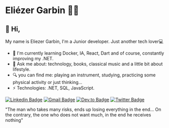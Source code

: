 # Eliézer Garbin  👨‍💻




## 👋 Hi, 
My name is Eliezer Garbin, I'm a Junior developer. Just another tech lover💻

- 🌱 I'm currently learning Docker, IA, React, Dart and of course, constantly improving my .NET.
- 💬 Ask me about: technology, books, classical music and a little bit about lifestyle.
- 🔍 you can find me: playing an instrument, studying, practicing some physical activity or just thinking...
- ⚡ Technologies: .NET, SQL, JavaScript.

[![Linkedin Badge](https://img.shields.io/badge/-LinkedIn-blue?style=flat-square&logo=Linkedin&logoColor=white&link=https://www.linkedin.com/in/eliezergarbin/)](https://www.linkedin.com/in/eliezergarbin/)
[![Gmail Badge](https://img.shields.io/badge/-Gmail-c14438?style=flat-square&logo=Gmail&logoColor=white&link=mailto:elieserdariogarbin@gmail.com)](mailto:elieserdariogarbin@gmail.com)
[![Dev.to Badge](https://img.shields.io/badge/-DEV.to-00000f?style=flat-square&logo=Dev.to&logoColor=white&link=https://dev.to/eliezergarbin)](https://dev.to/eliezergarbin)
[![Twitter Badge](https://img.shields.io/twitter/follow/EliezerGarbin?style=social)](https://twitter.com/EliezerGarbin)


"The man who takes many risks, ends up losing everything in the end... On the contrary, the one who does not want much, in the end he receives nothing"

